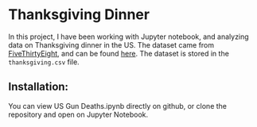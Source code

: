 # Thanksgiving Dinner

In this project, I have been working with Jupyter notebook, and analyzing data on Thanksgiving dinner in the US. The dataset came from [FiveThirtyEight](http://fivethirtyeight.com/), and can be found [here](https://github.com/fivethirtyeight/data/tree/master/thanksgiving-2015).
The dataset is stored in the `thanksgiving.csv` file.

## Installation:
You can view US Gun Deaths.ipynb directly on github, or clone the repository and open on Jupyter Notebook.
